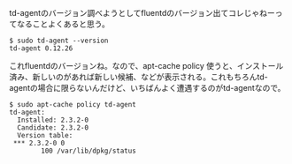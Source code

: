 td-agentのバージョン調べようとしてfluentdのバージョン出てコレじゃねーってなることよくあると思う。

```
$ sudo td-agent --version
td-agent 0.12.26
```

これfluentdのバージョンね。なので、apt-cache policy 使うと、インストール済み、新しいのがあれば新しい候補、などが表示される。これもちろんtd-agentの場合に限らないんだけど、いちばんよく遭遇するのがtd-agentなので。

```
$ sudo apt-cache policy td-agent
td-agent:
  Installed: 2.3.2-0
  Candidate: 2.3.2-0
  Version table:
 *** 2.3.2-0 0
        100 /var/lib/dpkg/status

```

